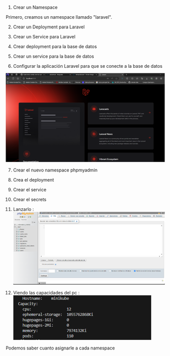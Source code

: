 1. Crear un Namespace

Primero, creamos un namespace llamado "laravel".

2. Crear un Deployment para Laravel

3. Crear un Service para Laravel

4. Crear deployment para la base de datos 

5. Crear un service para la base de datos 

6. Configurar la aplicación Laravel para que se conecte a la base de datos

![alt text](image.png)


7. Crear el nuevo namespace phpmyadmin

8. Crea el deployment 

9. Crear el service 

10. Crear el secrets

11. Lanzarlo :
    ![alt text](image-1.png)

12. Viendo las capacidades del pc :
![alt text](image-2.png)

Podemos saber cuanto asignarle a cada namespace
